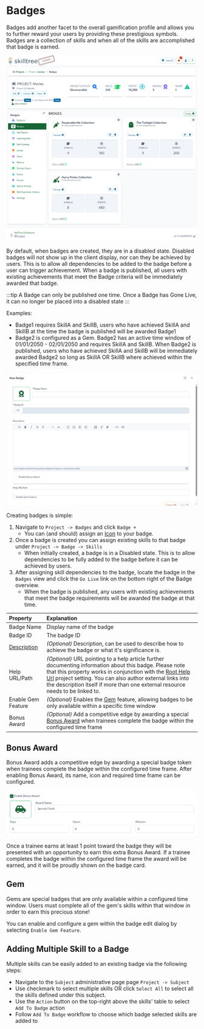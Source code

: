 # Badges

Badges add another facet to the overall gamification profile and allows you to further reward your users by providing these prestigious symbols. 
Badges are a collection of skills and when all of the skills are accomplished that badge is earned. 

![SkillTree Badges](../../screenshots/admin/page-badges.png)

By default, when badges are created, they are in a disabled state. Disabled badges will not show up in the client display, nor can they be achieved by users.
This is to allow all dependencies to be added to the badge before a user can trigger achievement. 
When a badge is published, all users with existing achievements that meet the Badge criteria will be immediately awarded that badge.

:::tip 
A Badge can only be published one time. Once a Badge has Gone Live, it can no longer be placed into a disabled state 
:::

Examples:
 * Badge1 requires SkillA and SkillB, users who have achieved SkillA and SkillB at the time the badge is published will be awarded Badge1
 * Badge2 is configured as a Gem. Badge2 has an active time window of 01/01/2050 - 02/01/2050 and requires SkillA and SkillB. When Badge2 is published, users who have achieved SkillA and SkillB will be immediately awarded Badge2 so long as SkillA OR SkillB where achieved within the specified time frame. 

![SkillTree New Badge](../../screenshots/admin/modal-badges-new_badge.png)

Creating badges is simple: 
1. Navigate to ``Project -> Badges`` and click ``Badge +``
   - You can (and should) assign an [Icon](/dashboard/user-guide/icons.html) to your badge.
1. Once a badge is created you can assign existing skills to that badge under ``Project -> Badge -> Skills``
    - When initially created, a badge is in a Disabled state. This is to allow dependencies to be fully added to the badge before it can be achieved by users.
1. After assigning skill dependencies to the badge, locate the badge in the ``Badges`` view and click the ``Go Live`` link on the bottom right of the Badge overview.
    - When the badge is published, any users with existing achievements that meet the badge requirements will be awarded the badge at that time.
 
| Property                                                   | Explanation                                                                                                                                                                                                                                                                                                                                                                     | 
|:-----------------------------------------------------------|:--------------------------------------------------------------------------------------------------------------------------------------------------------------------------------------------------------------------------------------------------------------------------------------------------------------------------------------------------------------------------------| 
| Badge Name                                                 | Display name of the badge                                                                                                                                                                                                                                                                                                                                                       |
| Badge ID                                                   | The badge ID                                                                                                                                                                                                                                                                                                                                                                    |
| [Description](/dashboard/user-guide/rich-text-editor.html) | *(Optional)* Description, can be used to describe how to achieve the badge or what it's significance is.                                                                                                                                                                                                                                                                        |
| Help URL/Path                                              | *(Optional)* URL pointing to a help article further documenting information about this badge. Please note that this property works in conjunction with the [Root Help Url](/dashboard/user-guide/projects.html#setting-root-help-url) project setting. You can also author external links into the description itself if more than one external resource needs to be linked to. |
| Enable Gem Feature                                         | *(Optional)* Enables the [Gem](#Gem) feature, allowing badges to be only available within a specific time window                                                                                                                                                                                                                                                                |
| Bonus Award                                                | *(Optional)* Add a competitive edge by awarding a special [Bonus Award](/dashboard/user-guide/badges.html#bonus-award) when trainees complete the badge within the configured time frame                                                                                                                                                                                        |  

## Bonus Award

Bonus Award adds a competitive edge by awarding a special badge token when trainees complete the badge within the configured time frame. 
After enabling Bonus Award, its name, icon and required time frame can be configured.  

![Bonus Award Config](../../screenshots/admin/modal-new-badge-component-bonus-award.png)

Once a trainee earns at least 1 point toward the badge they will be presented with an opportunity to earn this extra Bonus Award. 
If a trainee completes the badge within the configured time frame the award will be earned, and it will be proudly shown on the badge card. 

## Gem

Gems are special badges that are only available within a configured time window. 
Users must complete all of the gem's skills within that window in order to earn this precious stone!  

You can enable and configure a gem within the badge edit dialog by selecting ``Enable Gem Feature``. 

## Adding Multiple Skill to a Badge

Multiple skills can be easily added to an existing badge via the following steps:
- Navigate to the `Subject` administrative page page `Project -> Subject`
- Use checkmark to select multiple skills OR click `Select All` to select all the skills defined under this subject.
- Use the `Action` button on the top-right above the skills' table to select `Add To Badge` action 
- Follow `Add To Badge` workflow to choose which badge selected skills are added to